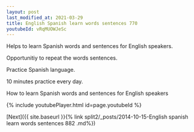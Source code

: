 ```yaml
---
layout: post
last_modified_at: 2021-03-29
title: English Spanish learn words sentences 770 
youtubeId: vRqMUOWJeSc
---
```

 
 
Helps to learn Spanish words and sentences for English speakers.

Opportunitiy to repeat the words sentences. 

Practice Spanish language. 
 
10 minutes practice every day. 
 
How to learn Spanish words and sentences for English speakers 
 
{% include youtubePlayer.html id=page.youtubeId %}
 
 
[Next]({{ site.baseurl }}{% link  split2/_posts/2014-10-15-English spanish learn words sentences 882 .md%})
 
